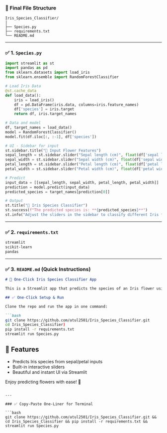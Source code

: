 ### 📁 Final File Structure

```
Iris_Species_Classifier/
│
├── Species.py
├── requirements.txt
└── README.md
```

---

### ✅ 1. `Species.py`

```python
import streamlit as st
import pandas as pd
from sklearn.datasets import load_iris
from sklearn.ensemble import RandomForestClassifier

# Load Iris Data
@st.cache_data
def load_data():
    iris = load_iris()
    df = pd.DataFrame(iris.data, columns=iris.feature_names)
    df['species'] = iris.target
    return df, iris.target_names

# Data and model
df, target_names = load_data()
model = RandomForestClassifier()
model.fit(df.iloc[:, :-1], df['species'])

# UI - Sidebar for input
st.sidebar.title("🌸 Input Flower Features")
sepal_length = st.sidebar.slider("Sepal length (cm)", float(df['sepal length (cm)'].min()), float(df['sepal length (cm)'].max()))
sepal_width = st.sidebar.slider("Sepal width (cm)", float(df['sepal width (cm)'].min()), float(df['sepal width (cm)'].max()))
petal_length = st.sidebar.slider("Petal length (cm)", float(df['petal length (cm)'].min()), float(df['petal length (cm)'].max()))
petal_width = st.sidebar.slider("Petal width (cm)", float(df['petal width (cm)'].min()), float(df['petal width (cm)'].max()))

# Predict
input_data = [[sepal_length, sepal_width, petal_length, petal_width]]
prediction = model.predict(input_data)
predicted_species = target_names[prediction[0]]

# Output
st.title("🌼 Iris Species Classifier")
st.success(f"The predicted species is: **{predicted_species}**")
st.info("Adjust the sliders in the sidebar to classify different Iris flowers.")
```

---

### ✅ 2. `requirements.txt`

```txt
streamlit
scikit-learn
pandas
```

---

### ✅ 3. `README.md` (Quick Instructions)

```markdown
# 🌸 One-Click Iris Species Classifier App

This is a Streamlit app that predicts the species of an Iris flower using a Random Forest Classifier. 

## ✅ One-Click Setup & Run

Clone the repo and run the app in one command:

```bash
git clone https://github.com/atul2501/Iris_Species_Classifier.git
cd Iris_Species_Classifier)
pip install -r requirements.txt
streamlit run Species.py
```

## 🎯 Features
- Predicts Iris species from sepal/petal inputs
- Built-in interactive sliders
- Beautiful and instant UI via Streamlit

Enjoy predicting flowers with ease! 🌼
```

---

### ✅ Copy-Paste One-Liner for Terminal

```bash
git clone https://github.com/atul2501/Iris_Species_Classifier.git && cd Iris_Species_Classifier && pip install -r requirements.txt && streamlit run Species.py
```
